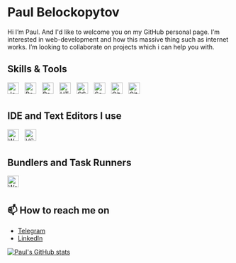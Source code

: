 # Paul Belockopytov

Hi I’m Paul. And I'd like to welcome you on my GitHub personal page.
I’m interested in web-development and how this massive thing such as internet works. I’m looking to collaborate on projects which i can help you with.

## Skills & Tools

<img align="left" alt="JavaScript" width="26px" src="https://cdn.jsdelivr.net/gh/devicons/devicon/icons/javascript/javascript-original.svg" style="padding-right:10px;" />
<img align="left" alt="React" width="26px" src="https://cdn.jsdelivr.net/gh/devicons/devicon/icons/react/react-original.svg" style="padding-right:10px;" />
<img align="left" alt="Redux" width="26px" src="https://user-images.githubusercontent.com/25181517/187896150-cc1dcb12-d490-445c-8e4d-1275cd2388d6.png" style="padding-right:10px;" />
<img align="left" alt="HTML5" width="26px" src="https://cdn.jsdelivr.net/gh/devicons/devicon/icons/html5/html5-original.svg" style="padding-right:10px;" />
<img align="left" alt="CSS3" width="26px" src="https://cdn.jsdelivr.net/gh/devicons/devicon/icons/css3/css3-original.svg" style="padding-right:10px;" />
<img align="left" alt="Sass" width="26px" src="https://cdn.jsdelivr.net/gh/devicons/devicon/icons/sass/sass-original.svg" style="padding-right:10px;" />
<img align="left" alt="Git" width="26px" src="https://cdn.jsdelivr.net/gh/devicons/devicon/icons/git/git-original.svg" style="padding-right:10px;" />
<img align="left" alt="GitHub" width="26px" src="https://user-images.githubusercontent.com/3369400/139448065-39a229ba-4b06-434b-bc67-616e2ed80c8f.png" style="padding-right:10px;" />
<br>
<br>

## IDE and Text Editors I use
<img align="left" alt="WS" width="26px" src="https://user-images.githubusercontent.com/25181517/192108893-b1eed3c7-b2c4-4e1c-9e9f-c7e83637b33d.png" style="padding-right:10px;" />
<img align="left" alt="VS Code" width="26px" src="https://user-images.githubusercontent.com/25181517/192108891-d86b6220-e232-423a-bf5f-90903e6887c3.png" style="padding-right:10px;" />
<br>
<br>

## Bundlers and Task Runners
<img align="left" alt="Webpack" width="26px" src="https://user-images.githubusercontent.com/25181517/187955008-981340e6-b4cc-441b-80cf-7a5e94d29e7e.png" style="padding-right:10px;" />
<br>
<br>

## 📫 How to reach me on
* [Telegram](https://t.me/bellockpaul)
* [LinkedIn](https://www.linkedin.com/in/bellockpaul/)

[![Paul's GitHub stats](https://github-readme-stats.vercel.app/api?username=thefststbllt&custom_title=Paul's%20GitHub%20Stats&theme=react&border_color=57bdd9)](https://github.com/thefststbllt/github-readme-stats)
